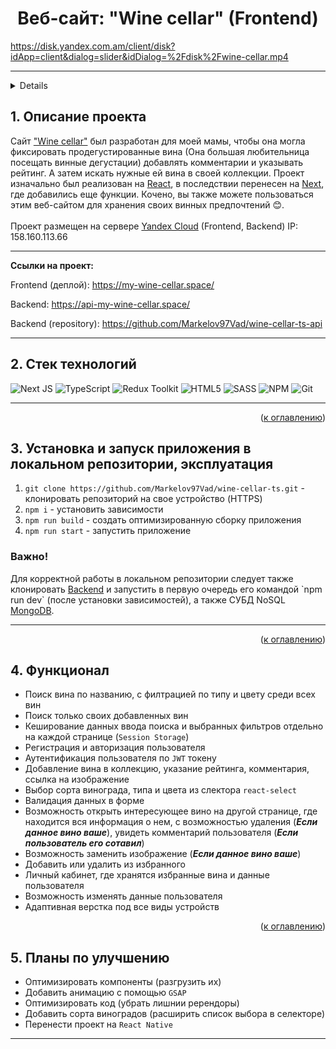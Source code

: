 <h1 align="center">Веб-сайт: "Wine cellar" (Frontend)</h1>

https://disk.yandex.com.am/client/disk?idApp=client&dialog=slider&idDialog=%2Fdisk%2Fwine-cellar.mp4

_____

<a name="summary">
  <details>
    <summary>Оглавление</summary>
    <ol>
      <li><a href="#project-description">Описание проекта</a></li>
      <li><a href="#technologies">Стек технологий</a></li>
      <li><a href="#installation">Установка и запуск приложения в локальном репозитории, эксплуатация</a></li>
      <li><a href="#functionality">Функционал</a></li>
      <li><a href="#enhancement">Планы по улучшению</a></li>
    </ol>
  </details>
</a>

<a name="project-description"><h2>1. Описание проекта</h2></a>
Сайт <a href="https://my-wine-cellar.space/" target="_blank">"Wine cellar"</a> был разработан для моей мамы, чтобы она могла фиксировать продегустированные вина (Она большая любительница посещать винные дегустации) добавлять комментарии и указывать рейтинг. А затем искать нужные ей вина в своей коллекции. Проект изначально был реализован на <a href="https://react.dev/">React</a>, в последствии перенесен на <a href="https://nextjs.org/">Next</a>, где добавились еще функции. Кочено, вы также можете пользоваться этим веб-сайтом для хранения своих винных предпочтений 😊.
<br></br>
Проект размещен на сервере <a href="https://nextjs.org/">Yandex Cloud</a> (Frontend, Backend) IP: 158.160.113.66

____

<b>Ссылки на проект:</b>

Frontend (деплой): https://my-wine-cellar.space/

Backend: https://api-my-wine-cellar.space/

Backend (repository): https://github.com/Markelov97Vad/wine-cellar-ts-api

___

<a name="technologies"><h2>2. Стек технологий</h2></a>

![Next JS](https://img.shields.io/badge/Next-black?style=for-the-badge&logo=next.js&logoColor=white)
![TypeScript](https://img.shields.io/badge/typescript-%23007ACC.svg?style=for-the-badge&logo=typescript&logoColor=white)
![Redux Toolkit](https://img.shields.io/badge/Redux&nbsp;Toolkit-333?style=for-the-badge&logo=redux&logoColor=7549bc)
![HTML5](https://img.shields.io/badge/html5-%23E34F26.svg?style=for-the-badge&logo=html5&logoColor=white)
![SASS](https://img.shields.io/badge/SASS-hotpink.svg?style=for-the-badge&logo=SASS&logoColor=white)
![NPM](https://img.shields.io/badge/NPM-%23CB3837.svg?style=for-the-badge&logo=npm&logoColor=white)
![Git](https://img.shields.io/badge/git-%23F05033.svg?style=for-the-badge&logo=git&logoColor=white)

____

<div align="right">(<a href="#summary">к оглавлению</a>)</div>

<a name="installation"><h2>3. Установка и запуск приложения в локальном репозитории, эксплуатация</h2></a>
1. `git clone https://github.com/Markelov97Vad/wine-cellar-ts.git` - клонировать репозиторий на свое устройство (HTTPS)
2. `npm i` - установить зависимости
3. `npm run build` - создать оптимизированную сборку приложения
4. `npm run start` - запустить приложение

<h3>Важно!</h3>Для корректной работы в локальном репозитории следует также клонировать <a href="https://github.com/Markelov97Vad/wine-cellar-ts-api">Backend</a> и запустить в первую очередь его командой `npm run dev` (после установки зависимостей), а также СУБД NoSQL <a href="https://www.mongodb.com/">MongoDB</a>.

____

<div align="right">(<a href="#summary">к оглавлению</a>)</div>

<a name="functionality"><h2>4. Функционал</h2></a>

- Поиск вина по названию, с филтрацией по типу и цвету среди всех вин
- Поиск только своих добавленных вин
- Кеширование данных ввода поиска и выбранных фильтров отдельно на каждой странице (```Session Storage```)
- Регистрация и авторизация пользователя
- Аутентификация пользователя по ```JWT``` токену
- Добавление вина в коллекцию, указание рейтинга, комментария, ссылка на изображение
- Выбор сорта винограда, типа и цвета из слектора ```react-select```
- Валидация данных в форме
- Возможность открыть интересующее вино на другой странице, где находится вся информация о нем, с возможностью удаления (***Если данное вино ваше***), увидеть комментарий пользователя (***Если пользователь его сотавил***)
- Возможность заменить изображение (***Если данное вино ваше***)
- Добавить или удалить из избранного
- Личный кабинет, где хранятся избранные вина и данные пользователя
- Возможность изменять данные пользователя
- Адаптивная верстка под все виды устройств

<div align="right">(<a href="#summary">к оглавлению</a>)</div>

<a name="enhancement"><h2>5. Планы по улучшению</h2></a>
- Оптимизировать компоненты (разгрузить их)
- Добавить анимацию с помощью ```GSAP```
- Оптимизировать код (убрать лишнии ререндоры)
- Добавить сорта виноградов (расширить список выбора в селекторе)
- Перенести проект на ```React Native```

___

